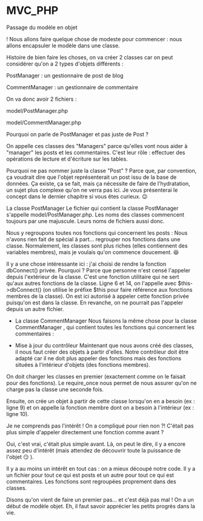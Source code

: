 # MVC_PHP

Passage du modèle en objet

! Nous allons faire quelque chose de modeste pour commencer : nous allons encapsuler le modèle dans une classe.

Histoire de bien faire les choses, on va créer 2 classes car on peut considérer qu'on a 2 types d'objets différents :

PostManager  : un gestionnaire de post de blog

CommentManager  : un gestionnaire de commentaire

On va donc avoir 2 fichiers :

model/PostManager.php

model/CommentManager.php

Pourquoi on parle de PostManager et pas juste de Post ?

On appelle ces classes des "Managers" parce qu'elles vont nous aider à "manager" les posts et les commentaires. C'est leur rôle : effectuer des opérations de lecture et d'écriture sur les tables.

Pourquoi ne pas nommer juste la classe "Post" ? Parce que, par convention, ça voudrait dire que l'objet représenterait un post issu de la base de données. Ça existe, ça se fait, mais ça nécessite de faire de l'hydratation, un sujet plus complexe qu'on ne verra pas ici. Je vous présenterai le concept dans le dernier chapitre si vous êtes curieux. 😉

La classe PostManager
Le fichier qui contient la classe PostManager s'appelle model/PostManager.php.
Les noms des classes commencent toujours par une majuscule. Leurs noms de fichiers aussi donc.

Nous y regroupons toutes nos fonctions qui concernent les posts :
Nous n'avons rien fait de spécial à part... regrouper nos fonctions dans une classe. Normalement, les classes sont plus riches (elles contiennent des variables membres), mais je voulais qu'on commence doucement. 😆

Il y a une chose intéressante ici : j'ai choisi de rendre la fonction  dbConnect()  privée. Pourquoi ? Parce que personne n'est censé l'appeler depuis l'extérieur de la classe. C'est une fonction utilitaire qui ne sert qu'aux autres fonctions de la classe.
Ligne 6 et 14, on l'appelle avec  $this->dbConnect()  (on utilise le préfixe  $this  pour faire référence aux fonctions membres de la classe). On est ici autorisé à appeler cette fonction privée puisqu'on est dans la classe. En revanche, on ne pourrait pas l'appeler depuis un autre fichier.

 - La classe CommentManager
Nous faisons la même chose pour la classe  CommentManager  , qui contient toutes les fonctions qui concernent les commentaires :

 - Mise à jour du contrôleur
Maintenant que nous avons créé des classes, il nous faut créer des objets à partir d'elles. Notre contrôleur doit être adapté car il ne doit plus appeler des fonctions mais des fonctions situées à l'intérieur d'objets (des fonctions membres).


On doit charger les classes en premier (exactement comme on le faisait pour des fonctions). Le  require_once  nous permet de nous assurer qu'on ne charge pas la classe une seconde fois.

Ensuite, on crée un objet à partir de cette classe lorsqu'on en a besoin (ex : ligne 9) et on appelle la fonction membre dont on a besoin à l'intérieur (ex : ligne 10).

Je ne comprends pas l'intérêt ! On a compliqué pour rien non ?!
C'était pas plus simple d'appeler directement une fonction comme avant ?

Oui, c'est vrai, c'était plus simple avant. Là, on peut le dire, il y a encore assez peu d'intérêt (mais attendez de découvrir toute la puissance de l'objet 😏 ).

Il y a au moins un intérêt en tout cas : on a mieux découpé notre code. Il y a un fichier pour tout ce qui est posts et un autre pour tout ce qui est commentaires. Les fonctions sont regroupées proprement dans des classes.

Disons qu'on vient de faire un premier pas... et c'est déjà pas mal ! On a un début de modèle objet. Eh, il faut savoir apprécier les petits progrès dans la vie.
